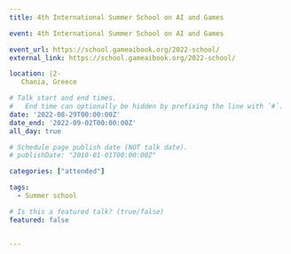 ```yaml
---
title: 4th International Summer School on AI and Games

event: 4th International Summer School on AI and Games

event_url: https://school.gameaibook.org/2022-school/
external_link: https://school.gameaibook.org/2022-school/

location: |2-
   Chania, Greece

# Talk start and end times.
#   End time can optionally be hidden by prefixing the line with `#`.
date: '2022-08-29T00:00:00Z'
date_end: '2022-09-02T00:00:00Z'
all_day: true

# Schedule page publish date (NOT talk date).
# publishDate: "2010-01-01T00:00:00Z"

categories: ["attended"]

tags:
  - Summer school

# Is this a featured talk? (true/false)
featured: false


---
```


